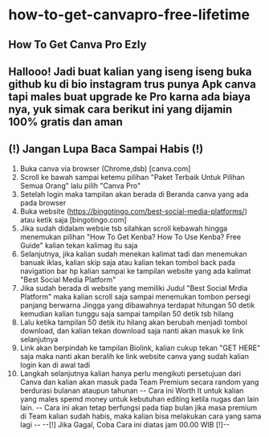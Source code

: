 # how-to-get-canvapro-free-lifetime
How To Get Canva Pro Ezly
---------------
Hallooo! Jadi buat kalian yang iseng iseng buka github ku di bio instagram trus punya Apk canva tapi males buat upgrade ke Pro karna ada biaya nya, yuk simak cara berikut ini yang dijamin 100% gratis dan aman
--
(!) Jangan Lupa Baca Sampai Habis (!)
--
1. Buka canva via browser (Chrome,dsb) [canva.com]
2. Scroll ke bawah sampai ketemu pilihan "Paket Terbaik Untuk Pilihan Semua Orang" lalu pilih "Canva Pro"
3. Setelah login maka tampilan akan berada di Beranda canva yang ada pada browser
4. Buka website (https://bingotingo.com/best-social-media-platforms/) atau ketik saja [bingotingo.com]
5. Jika sudah didalam websie tsb silahkan scroll kebawah hingga menemukan pilihan "How To Get Kenba? How To Use Kenba? Free Guide" kalian tekan kalimag itu saja
6. Selanjutnya, jika kalian sudah menekan kalimat tadi dan menemukan banuak iklas, kalian skip saja atau kalian tekan tombol back pada navigation bar hp kalian sampai ke tampilan website yang ada kalimat "Best Social Media Platform"
7. Jika sudah berada di website yang memiliki Judul "Best Social Mrdia Platform" maka kalian scroll saja sampai menemukan tombon persegi panjang berwarna Jingga yang dibawahnya terdapat hitungan 50 detik kemudian kalian tunggu saja sampai tampilan 50 detik tsb hilang
8. Lalu ketika tampilan 50 detik itu hilang akan berubah menjadi tombol download, dan kalian tekan download saja nanti akan masuk ke link selanjutnya
9. Link akan berpindah ke tampilan Biolink, kalian cukup tekan "GET HERE" saja maka nanti akan beralih ke link website canva yang sudah kalian login kan di awal tadi
10. Langkah selanjutnya kalian hanya perlu mengikuti persetujuan dari Canva dan kalian akan masuk pada Team Premium secara random yang berdurasi bulanan ataupun tahunan
--
Cara ini Worth It untuk kalian yang males spemd money untuk kebutuhan editing ketila nugas dan lain lain.
--
Cara ini akan tetap berfungsi pada tiap bulan jika masa premium di Team kalian sudah habis, maka kalian bisa melakukan cara yang sama lagi
--
--[!] Jika Gagal, Coba Cara ini diatas jam 00.00 WIB [!]--
